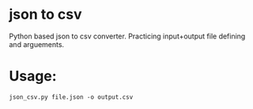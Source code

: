 # json to csv
 Python based json to csv converter. Practicing input+output file defining and arguements.

# Usage:
    json_csv.py file.json -o output.csv